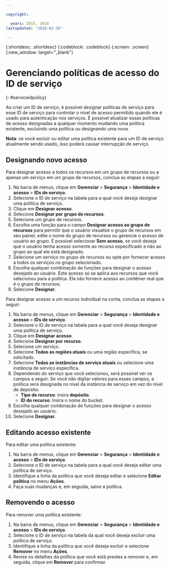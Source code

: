 ```yaml
---

copyright:

  years: 2015, 2018
lastupdated: "2018-02-26"

---
```


{:shortdesc: .shortdesc}
{:codeblock: .codeblock}
{:screen: .screen}
{:new_window: target="_blank"}

# Gerenciando políticas de acesso do ID de serviço
{: #serviceidpolicy}

Ao criar um ID de serviço, é possível designar políticas de serviço para esse ID de serviço para controlar o nível de acesso permitido quando ele é usado para autenticação nos serviços. É possível atualizar essas políticas de acesso designadas a qualquer momento mudando uma política existente, excluindo uma política ou designando uma nova.

**Nota**: se você excluir ou editar uma política existente para um ID de serviço atualmente sendo usado, isso poderá causar interrupção de serviço.

## Designando novo acesso

Para designar acesso a todos os recursos em um grupo de recursos ou a apenas um serviço em um grupo de recursos, conclua as etapas a seguir:

1. Na barra de menus, clique em **Gerenciar** &gt; **Segurança** &gt; **Identidade e acesso** &gt; **IDs de serviço**.
2. Selecione o ID de serviço na tabela para a qual você deseja designar uma política de serviço.
3. Clique em **Designar acesso**.
4. Selecione **Designar por grupo de recursos**.
5. Selecione um grupo de recursos.
6. Escolha uma função para o campo **Designar acesso ao grupo de recursos** para permitir que o usuário visualize o grupo de recursos em seu painel, edite o nome do grupo de recursos ou gerencie o acesso de usuário ao grupo. É possível selecionar **Sem acesso**, se você deseja que o usuário tenha acesso somente ao recurso especificado e não ao grupo ao qual ele está designado.
7. Selecione um serviço no grupo de recursos ou opte por fornecer acesso a todos os serviços no grupo selecionado.
8. Escolha qualquer combinação de funções para designar o acesso desejado ao usuário. Este acesso só se aplica aos recursos que você selecionou para a política. Ela não fornece acesso ao contêiner real que é o grupo de recursos.
9. Selecione **Designar**.

Para designar acesso a um recurso individual na conta, conclua as etapas a seguir:

1. Na barra de menus, clique em **Gerenciar** &gt; **Segurança** &gt; **Identidade e acesso** &gt; **IDs de serviço**.
2. Selecione o ID de serviço na tabela para a qual você deseja designar uma política de serviço.
3. Clique em **Designar acesso**.
4. Selecione **Designar por recurso**.
5. Selecione um serviço.
6. Selecione **Todas as regiões atuais** ou uma região específica, se solicitado.
7. Selecione **Todas as instâncias de serviço atuais** ou selecione uma instância de serviço específica.
8. Dependendo do serviço que você selecionou, será possível ver os campos a seguir. Se você não digitar valores para esses campos, a política será designada no nível da instância de serviço em vez do nível de depósito.
    * **Tipo de recurso**: insira **depósito**.
    * **ID do recurso**: Insira o nome do bucket.
9. Escolha qualquer combinação de funções para designar o acesso desejado ao usuário.
10. Selecione **Designar**.



## Editando acesso existente

Para editar uma política existente:

1. Na barra de menus, clique em **Gerenciar** &gt; **Segurança** &gt; **Identidade e acesso** &gt; **IDs de serviço**.
2. Selecione o ID de serviço na tabela para a qual você deseja editar uma política de serviço.
3. Identifique a linha da política que você deseja editar e selecione **Editar política** no menu **Ações**.
4. Faça suas mudanças e, em seguida, salve a política.

## Removendo o acesso

Para remover uma política existente:

1. Na barra de menus, clique em **Gerenciar** &gt; **Segurança** &gt; **Identidade e acesso** &gt; **IDs de serviço**.
2. Selecione o ID de serviço na tabela da qual você deseja excluir uma política de serviço.
3. Identifique a linha da política que você deseja excluir e selecione **Remover** no menu **Ações**.
4. Revise os detalhes da política que você está prestes a remover e, em seguida, clique em **Remover** para confirmar.
